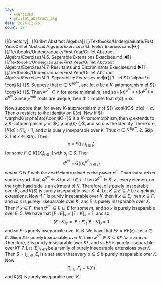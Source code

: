 ```yaml
---
tags:
  - exercises
  - grillet_abstract_alg
date: 2024-11-26
count: 38
---
```

[[Directory]], [[Grillet Abstract Algebra]]
[[/Textbooks/Undergraduate/First Year/Grillet Abstract Algebra/Exercises/4.1. Fields Exercises.md|🞀🞀]] [[/Textbooks/Undergraduate/First Year/Grillet Abstract Algebra/Exercises/4.5. Seperable Extensions Exercises.md|◀]] [[/Textbooks/Undergraduate/First Year/Grillet Abstract Algebra/Exercises/4.7. Resultants and Discriminants Exercises.md|▶]] [[/Textbooks/Undergraduate/First Year/Grillet Abstract Algebra/Exercises/4.9. Separability Exercises.md|🞂🞂]]
1. 
Let ${} \alpha \in \conj{K} {}$. Suppose that ${} \alpha \in K^{1 /p^{\infty }} {}$, and let $\sigma$ be a $K$-automorphism of ${} \conj{K} {}$. Then ${} \alpha^{p^{m}} \in K {}$ for some minimal ${} m {}$, and so ${} \sigma(\alpha)^{p^{m}}=\sigma(\alpha^{p^{m}})=\alpha^{p^{m}} {}$. Since ${} {p^{m}}^{\text{th}} {}$ roots are unique, then this implies that $\sigma(\alpha)=\alpha {}$.

Now suppose that, for every ${} K {}$-automorphism $\sigma$ of ${} \conj{K}$, ${} \sigma(\alpha)=\alpha {}$. Then $\sigma$ restricts to the identity on ${} K(\alpha)$. Now if ${} \varphi:K(\alpha)\to{}\conj{K} {}$ is a $K$-homomorphism, then $\varphi$ extends to a $K {}$-automorphism $\psi {}$ of ${} \conj{K} {}$, and so $\varphi$ is the identity. Therefore, ${} [K(\alpha):K]_{s}=1 {}$, and $\alpha$ is purely inseparable over $K {}$. Thus ${} \alpha \in K^{1 /p^{\infty }} {}$.
2. Skip
3. 
Let ${} x \in K(S) {}$. Then 
$$
x=F((s_{i})_{i \in I})
$$
for some ${} F \in K[(X_{i})_{i \in I}] {}$ with ${} s_{i} \in S {}$. Then 
$$
x^{p^{m}}=G((s_{i}^{p^{m}})_{i \in I})
$$
where $G$ is $F$ with the coefficients raised to the power ${} p^{m}$. Then there exists some $m$ such that ${} s_{i}^{p^{m}} \in K {}$ for all ${} i \in I {}$. Then ${} x^{p^{m}} \in K {}$, as every element on the right hand side is an element of $K$. Therefore, $x {}$ is purely inseparable over ${} K$, and $K(S)$ is purely inseparable over $K$.
4. 
Let ${} K \subseteq E \subseteq F {}$ be algebraic extensions. Now if $F$ is purely inseparable over $K$, then if ${} x \in E {}$, then ${} x \in F {}$, and so $x$ is purely inseparable over $K$, and $E$ is purely inseparable over $K$. Then if ${} x \in F {}$, then ${} x^{p^{m}}  \in K \subseteq E {}$ for some $m$, and so $x$ is purely inseparable over $E$.
5. 
We have that ${} [F:E]_{s}=[E:K]_{s}=1 {}$, and so
$$
[F:K]_{s}=[F:E]_{s}[E:K]_{s}=1
$$
and so $F$ is purely inseparable over $K$. 
6. 
We have that $EF=KF(E) {}$. Let ${} x \in E {}$. Since $E$ is purely inseparable over $K$, then ${} x^{p^{m}}\in K \subseteq KF {}$ for some $m$. Therefore, $E$ is purely inseparable over $KF$, and so $EF$ is purely inseparable over ${} KF {}$
7. 
Let ${} (E_{i})_{i \in I} {}$ be a family of purely inseparable extensions over ${} K$. Then ${} S=\bigcup_{i\in I} E_{i} {}$ is a set such that every ${} \alpha \in S {}$ is purely inseparable over $K {}$. Now
$$
\prod _{i \in I} E_{i}=K(S)
$$
and $K(S)$ is purely inseparable over $K$. 